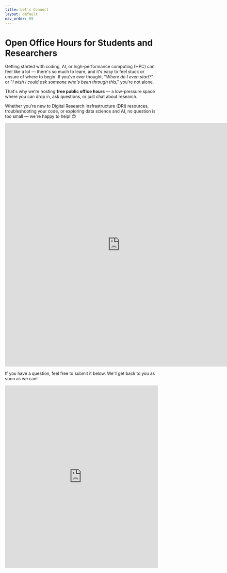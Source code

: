 ```yaml
---
title: Let's Connect   
layout: default 
nav_order: 99
---
```


# Open Office Hours for Students and Researchers 

Getting started with coding, AI, or high-performance computing (HPC) can feel like a lot — there's so much to learn, and it's easy to feel stuck or unsure of where to begin. If you've ever thought, "*Where do I even start?*" or "*I wish I could ask someone who's been through this*," you're not alone.  

That's why we're hosting **free public office hours** — a low-pressure space where you can drop in, ask questions, or just chat about research. 

Whether you're new to Digital Research Insfrastructure (DRI) resources, troubleshooting your code, or exploring data science and AI, no question is too small — we're happy to help! 😊

<!-- <iframe src="https://koalendar.com/e/raise-dri-open-office-hours" width="75%" height="700" style="border: none;"></iframe> -->

<iframe src="https://koalendar.com/e/raise-dri-open-office-hours?embed=true" width="150%" height="800px" frameborder="0"></iframe>

If you have a question, feel free to submit it below. We'll get back to you as soon as we can!

<iframe src="https://forms.gle/Va6KLFNWMLPmHq7z5" width="100%" height="600" frameborder="0" marginheight="0" marginwidth="0"></iframe>


